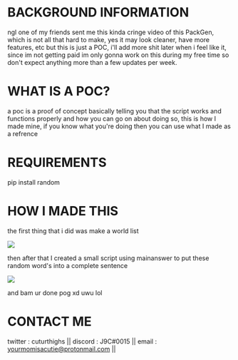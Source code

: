 # BACKGROUND INFORMATION

ngl one of my friends sent me this kinda cringe video of this PackGen, which is not all that hard to make, yes it may look cleaner, have more features, etc
but this is just a POC, i'll add more shit later when i feel like it, since im not getting paid im only gonna work on this during my free time so don't expect
anything more than a few updates per week.

# WHAT IS A POC?

a poc is a proof of concept basically telling you that the script works and functions properly and how you can go on about doing so, this is how I made mine,
if you know what you're doing then you can use what I made as a refrence

# REQUIREMENTS

pip install random

# HOW I MADE THIS

the first thing that i did was make a world list

![](https://cdn.discordapp.com/attachments/816084317812948994/831382096366010368/unknown.png)

then after that I created a small script using mainanswer to put these random word's into a complete sentence

![](https://cdn.discordapp.com/attachments/816084317812948994/831382308938448927/unknown.png)

and bam ur done pog xd uwu lol

# CONTACT ME 

twitter : cuturthighs || 
discord : J9C#0015 ||
email : yourmomisacutie@protonmail.com ||
